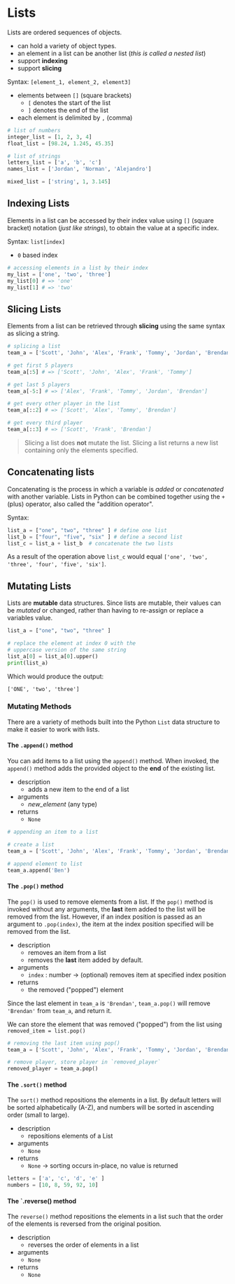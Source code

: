 # Lists

Lists are ordered sequences of objects.

- can hold a variety of object types.
- an element in a list can be another list (_this is called a nested list_)
- support **indexing**
- support **slicing**

Syntax: `[element_1, element_2, element3]`

- elements between `[]` (square brackets)
  - `[` denotes the start of the list
  - `]` denotes the end of the list
- each element is delimited by `,` (comma)

```py
# list of numbers
integer_list = [1, 2, 3, 4]
float_list = [98.24, 1.245, 45.35]

# list of strings
letters_list = ['a', 'b', 'c']
names_list = ['Jordan', 'Norman', 'Alejandro']

mixed_list = ['string', 1, 3.145]
```

## Indexing Lists

Elements in a list can be accessed by their index value using `[]` (square bracket) notation (_just like strings_), to obtain the value at a specific index.

Syntax: `list[index]`

- `0` based index

```py
# accessing elements in a list by their index
my_list = ['one', 'two', 'three']
my_list[0] # => 'one'
my_list[1] # => 'two'
```

## Slicing Lists

Elements from a list can be retrieved through **slicing** using the same syntax as slicing a string.

```py
# splicing a list
team_a = ['Scott', 'John', 'Alex', 'Frank', 'Tommy', 'Jordan', 'Brendan']

# get first 5 players
team_a[:5] # => ['Scott', 'John', 'Alex', 'Frank', 'Tommy']

# get last 5 players
team_a[-5:] # => ['Alex', 'Frank', 'Tommy', 'Jordan', 'Brendan']

# get every other player in the list
team_a[::2] # => ['Scott', 'Alex', 'Tommy', 'Brendan']

# get every third player
team_a[::3] # => ['Scott', 'Frank', 'Brendan']
```

> Slicing a list does **not** mutate the list. Slicing a list returns a new list containing only the elements specified.

## Concatenating lists

Concatenating is the process in which a variable is _added_ or _concatenated_ with another variable. Lists in Python can be combined together using the `+` (plus) operator, also called the "addition operator".

Syntax:

```py
list_a = ["one", "two", "three" ] # define one list
list_b = ["four", "five", "six" ] # define a second list
list_c = list_a + list_b  # concatenate the two lists
```

As a result of the operation above `list_c` would equal `['one', 'two', 'three', 'four', 'five', 'six']`.

## Mutating Lists

Lists are **mutable** data structures. Since lists are mutable, their values can be _mutated_ or changed, rather than having to re-assign or replace a variables value.

```py
list_a = ["one", "two", "three" ]

# replace the element at index 0 with the
# uppercase version of the same string
list_a[0] = list_a[0].upper()
print(list_a)
```

Which would produce the output:

```
['ONE', 'two', 'three']
```

### Mutating Methods

There are a variety of methods built into the Python `List` data structure to make it easier to work with lists.

#### The `.append()` method

You can add items to a list using the `append()` method. When invoked, the `append()` method adds the provided object to the **end** of the existing list.

- description
  - adds a new item to the end of a list
- arguments
  - _new_element_ (any type)
- returns
  - `None`

```py
# appending an item to a list

# create a list
team_a = ['Scott', 'John', 'Alex', 'Frank', 'Tommy', 'Jordan', 'Brendan']

# append element to list
team_a.append('Ben')
```

#### The `.pop()` method

The `pop()` is used to remove elements from a list. If the `pop()` method is invoked without any arguments, the **last** item added to the list will be removed from the list. However, if an index position is passed as an argument to `.pop(index)`, the item at the index position specified will be removed from the list.

- description
  - removes an item from a list
  - removes the **last** item added by default.
- arguments
  - `index` : number → (optional) removes item at specified index position
- returns
  - the removed ("popped") element

Since the last element in `team_a` is `'Brendan'`, `team_a.pop()` will remove `'Brendan'` from `team_a`, and return it.

We can store the element that was removed ("popped") from the list using `removed_item = list.pop()`

```py
# removing the last item using pop()
team_a = ['Scott', 'John', 'Alex', 'Frank', 'Tommy', 'Jordan', 'Brendan']

# remove player, store player in `removed_player`
removed_player = team_a.pop()
```

#### The `.sort()` method

The `sort()` method repositions the elements in a list. By default letters will be sorted alphabetically (A-Z), and numbers will be sorted in ascending order (small to large).

- description
  - repositions elements of a List
- arguments
  - `None`
- returns
  - `None` → sorting occurs in-place, no value is returned

```py
letters = ['a', 'c', 'd', 'e' ]
numbers = [10, 8, 59, 92, 10]
```

#### The `.reverse() method

The `reverse()` method repositions the elements in a list such that the order of the elements is reversed from the original position.

- description
  - reverses the order of elements in a list
- arguments
  - `None`
- returns
  - `None`
